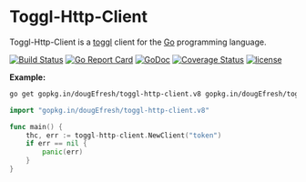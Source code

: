 # Toggl-Http-Client 
 
 Toggl-Http-Client is a [toggl](https://github.com/toggl/toggl_api_docs) client for the [Go](http://www.golang.org/) programming language.
 
[![Build Status](https://travis-ci.org/dougEfresh/toggl-http-client.svg?branch=master)](https://travis-ci.org/dougEfresh/toggl-http-client)
[![Go Report Card](https://goreportcard.com/badge/github.com/dougEfresh/toggl-http-client)](https://goreportcard.com/report/github.com/dougEfresh/toggl-http-client)
[![GoDoc](https://godoc.org/github.com/dougEfresh/toggl-http-client?status.svg)](https://godoc.org/github.com/dougEfresh/toggl-http-client)
[![Coverage Status](https://coveralls.io/repos/github/dougEfresh/toggl-http-client/badge.svg?branch=master)](https://coveralls.io/github/dougEfresh/toggl-http-client?branch=master)
[![license](http://img.shields.io/badge/license-MIT-red.svg?style=flat)](https://raw.githubusercontent.com/dougEfresh/toggl-http-client/master/LICENSE)

**Example:**

```sh
go get gopkg.in/dougEfresh/toggl-http-client.v8 gopkg.in/dougEfresh/toggl-timeentry.v8
```


```go
import "gopkg.in/dougEfresh/toggl-http-client.v8"

func main() {
	thc, err := toggl-http-client.NewClient("token")
	if err == nil {
		panic(err)
	}
}
```